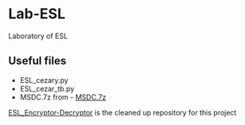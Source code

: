 # Lab-ESL
Laboratory of ESL
## Useful files
* ESL_cezary.py 
* ESL_cezar_tb.py
* MSDC.7z from - [MSDC.7z](https://github.com/MateuszSalamon/ESL_Encryptor-Decryptor)

 [ESL_Encryptor-Decryptor](https://github.com/MateuszSalamon/ESL_Encryptor-Decryptor) is the cleaned up repository for this project 
